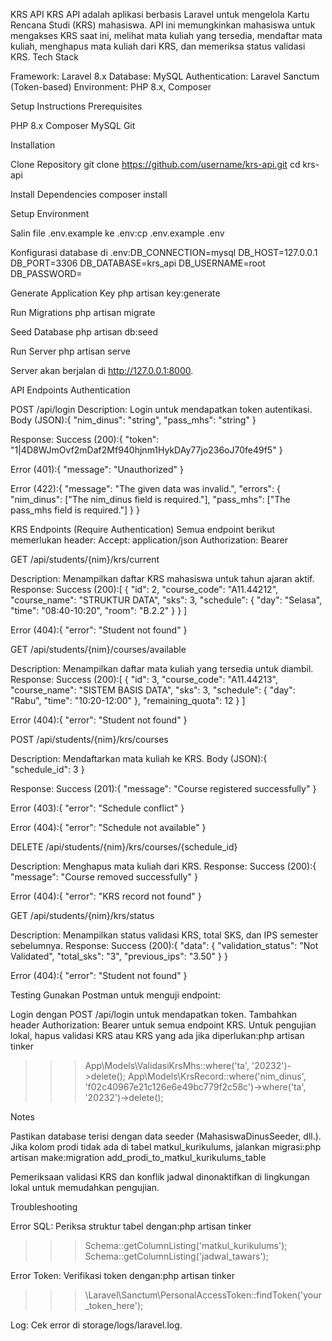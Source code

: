 KRS API
KRS API adalah aplikasi berbasis Laravel untuk mengelola Kartu Rencana Studi (KRS) mahasiswa. API ini memungkinkan mahasiswa untuk mengakses KRS saat ini, melihat mata kuliah yang tersedia, mendaftar mata kuliah, menghapus mata kuliah dari KRS, dan memeriksa status validasi KRS.
Tech Stack

Framework: Laravel 8.x
Database: MySQL
Authentication: Laravel Sanctum (Token-based)
Environment: PHP 8.x, Composer

Setup Instructions
Prerequisites

PHP 8.x
Composer
MySQL
Git

Installation

Clone Repository
git clone https://github.com/username/krs-api.git
cd krs-api


Install Dependencies
composer install


Setup Environment

Salin file .env.example ke .env:cp .env.example .env


Konfigurasi database di .env:DB_CONNECTION=mysql
DB_HOST=127.0.0.1
DB_PORT=3306
DB_DATABASE=krs_api
DB_USERNAME=root
DB_PASSWORD=




Generate Application Key
php artisan key:generate


Run Migrations
php artisan migrate


Seed Database
php artisan db:seed


Run Server
php artisan serve

Server akan berjalan di http://127.0.0.1:8000.


API Endpoints
Authentication

POST /api/login
Description: Login untuk mendapatkan token autentikasi.
Body (JSON):{
    "nim_dinus": "string",
    "pass_mhs": "string"
}


Response:
Success (200):{
    "token": "1|4D8WJmOvf2mDaf2Mf940hjnm1HykDAy77jo236oJ70fe49f5"
}


Error (401):{
    "message": "Unauthorized"
}


Error (422):{
    "message": "The given data was invalid.",
    "errors": {
        "nim_dinus": ["The nim_dinus field is required."],
        "pass_mhs": ["The pass_mhs field is required."]
    }
}







KRS Endpoints (Require Authentication)
Semua endpoint berikut memerlukan header:
Accept: application/json
Authorization: Bearer <token>


GET /api/students/{nim}/krs/current

Description: Menampilkan daftar KRS mahasiswa untuk tahun ajaran aktif.
Response:
Success (200):[
    {
        "id": 2,
        "course_code": "A11.44212",
        "course_name": "STRUKTUR DATA",
        "sks": 3,
        "schedule": {
            "day": "Selasa",
            "time": "08:40-10:20",
            "room": "B.2.2"
        }
    }
]


Error (404):{
    "error": "Student not found"
}






GET /api/students/{nim}/courses/available

Description: Menampilkan daftar mata kuliah yang tersedia untuk diambil.
Response:
Success (200):[
    {
        "id": 3,
        "course_code": "A11.44213",
        "course_name": "SISTEM BASIS DATA",
        "sks": 3,
        "schedule": {
            "day": "Rabu",
            "time": "10:20-12:00"
        },
        "remaining_quota": 12
    }
]


Error (404):{
    "error": "Student not found"
}






POST /api/students/{nim}/krs/courses

Description: Mendaftarkan mata kuliah ke KRS.
Body (JSON):{
    "schedule_id": 3
}


Response:
Success (201):{
    "message": "Course registered successfully"
}


Error (403):{
    "error": "Schedule conflict"
}


Error (404):{
    "error": "Schedule not available"
}






DELETE /api/students/{nim}/krs/courses/{schedule_id}

Description: Menghapus mata kuliah dari KRS.
Response:
Success (200):{
    "message": "Course removed successfully"
}


Error (404):{
    "error": "KRS record not found"
}






GET /api/students/{nim}/krs/status

Description: Menampilkan status validasi KRS, total SKS, dan IPS semester sebelumnya.
Response:
Success (200):{
    "data": {
        "validation_status": "Not Validated",
        "total_sks": "3",
        "previous_ips": "3.50"
    }
}


Error (404):{
    "error": "Student not found"
}







Testing
Gunakan Postman untuk menguji endpoint:

Login dengan POST /api/login untuk mendapatkan token.
Tambahkan header Authorization: Bearer <token> untuk semua endpoint KRS.
Untuk pengujian lokal, hapus validasi KRS atau KRS yang ada jika diperlukan:php artisan tinker
>>> App\Models\ValidasiKrsMhs::where('ta', '20232')->delete();
>>> App\Models\KrsRecord::where('nim_dinus', 'f02c40967e21c126e6e49bc779f2c58c')->where('ta', '20232')->delete();



Notes

Pastikan database terisi dengan data seeder (MahasiswaDinusSeeder, dll.).
Jika kolom prodi tidak ada di tabel matkul_kurikulums, jalankan migrasi:php artisan make:migration add_prodi_to_matkul_kurikulums_table


Pemeriksaan validasi KRS dan konflik jadwal dinonaktifkan di lingkungan lokal untuk memudahkan pengujian.

Troubleshooting

Error SQL: Periksa struktur tabel dengan:php artisan tinker
>>> Schema::getColumnListing('matkul_kurikulums');
>>> Schema::getColumnListing('jadwal_tawars');


Error Token: Verifikasi token dengan:php artisan tinker
>>> \Laravel\Sanctum\PersonalAccessToken::findToken('your_token_here');


Log: Cek error di storage/logs/laravel.log.
